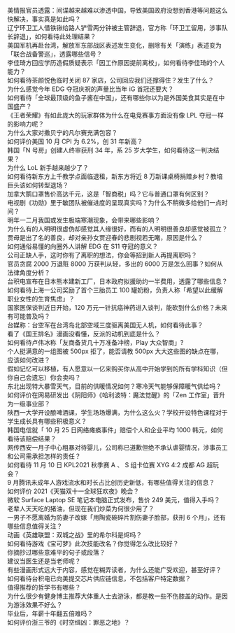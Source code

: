 美情报官员透露：间谍越来越难以渗透中国，导致美国政府没想到香港等问题这么快解决，事实真是如此吗？  
辽宁环卫工人借铁锹给路人铲雪两分钟被主管辞退，官方称「环卫工留用，涉事队长辞退」，如何看待此处理结果？  
美国军机再赴台湾，解放军东部战区表述发生变化，删除有关「演练」表述变为「联合战备警巡」，透露哪些信号？  
李佳琦方回应学历造假质疑表示「因工作原因提前离校」，如何看待李佳琦的个人能力？  
如何看待茶颜悦色临时关闭 87 家店，公司回应我们还撑得住？发生了什么？  
为什么感觉今年 EDG 夺冠庆祝的声量比当年 iG 首冠还要大？  
如何看待「全球最顶级的鱼子酱在中国」，还有哪些你以为是外国美食其实是在中国盛产？  
《王者荣耀》有如此庞大的玩家群体为什么在电竞赛事方面没有像 LPL 夺冠一样的影响力呢？  
为什么大家对撒贝宁的凡尔赛充满包容？  
如何评价美国 10 月 CPI 为 6.2%，创 31 年新高？  
韩国「N 号房」创建人终审获刑 34 年，系 25 岁大学生，如何看待这一判决结果？  
为什么 LoL 新手越来越少了？  
如何看待新东方上千教学点面临退租，新东方将近 8 万新课桌椅捐赠乡村？教培巨头该如何转型退场？  
加拿大鹅口罩售价高达千元，这是「智商税」吗？它与普通口罩有何区别？  
电视剧《功勋》里于敏团队被催进度的呈现真实吗？为什么不稍微多给他们一点时间？  
明年一二月我国或发生极端寒潮现象，会带来哪些影响？  
为什么有的人明明很虚伪却感觉其人缘很好，而有的人明明很善良却感觉被孤立？  
贾母是出了名的善良，却对亲孙女贾迎春的悲剧视若无睹，原因是什么？  
如何通俗易懂的向圈外人讲解 EDG 在 S11 夺冠的意义？  
公司正缺人手，这时你有了离职的想法，你会等招到新人再提离职吗？  
官员贪腐 2000 万退赃 8000 万获判从轻，多出的 6000 万是怎么回事？如何从法律角度分析？  
台积电宣布在日本熊本建新工厂，日本政府拟援助约一半费用，透露了哪些信息？  
如何看待上海一公司奖励了首个三胎员工 100 罐奶粉，负责人称「希望以此缓解职业女性的生育焦虑」？  
国家医保谈判近日开始，120 万元一针抗癌神药进入谈判，能砍到什么价格？未来有可能普及吗？  
台媒称：台空军在台湾岛北部空域三度驱离美国无人机，如何看待此事？  
看了《国王排名》漫画没看懂，反派的动机到底是什么？  
如何看待卢伟冰称「友商备货几十万准备冲榜，Play 大众智商」?  
个人挺满意的一组图被 500px 拒了，能否请教 500px 大大这些图的缺点在哪，应该如何改进？  
假如记忆可以移植，有人愿意以一亿来购买你从高中开始学到的所有学科知识（但你自己会遗忘）你会卖吗？  
东北出现特大暴雪天气，目前的供暖情况如何？寒冷天气能够保障暖气供给吗？  
如何评价在网易研发出《阴阳师》《哈利波特：魔法觉醒》的「Zen 工作室」晋升为一级事业部？  
陕西一大学开设酿啤酒课，学生场场爆满，为什么这么火？学校开设特色课程对于学生成长具有哪些积极意义？  
韩国电信就「 10 月 25 日网络瘫痪事件」赔偿个人和企业平均 1000 韩元，如何看待该赔偿结果？  
网传西安一月子中心粗暴对待婴儿，公司称已道歉但绝不承认虐婴情况，涉事员工和公司需承担怎样的责任？  
如何看待 11 月 10 日 KPL2021 秋季赛 A 、 S 组卡位赛 XYG 4:2 成都 AG 超玩会？  
9 月腾讯未成年人游戏流水和时长占比创历史新低，有哪些值得关注的信息？  
如何评价 2021《天猫双十一全球狂欢夜》晚会？  
微软 Surface Laptop SE 笔记本电脑正式发布，售价 249 美元，值得入手吗？  
老辈人天天吃的猪油，但现在我们炒菜为何很少用了？  
一男子不愿离婚为防妻子改嫁「用陶瓷碗碎片割伤妻子脸部，获刑 6 个月」，还有哪些信息值得关注？  
动画《英雄联盟：双城之战》里的希尔科是烬吗？  
如何看待游戏《宝可梦》此次技能改名？你觉得怎么改比较好？  
你摘抄过哪些意难平的句子或段落？  
建议当医生还是当老师呢？  
有些漫画形式远大于内容，感觉在糊弄读者，为什么还能广受欢迎，甚至好评？  
如何看待台积电已向美提交芯片供应链信息，不包括客户特定数据？  
值得推荐的哲学书有哪些？  
为什么很少有健身博主推荐大体重人士去游泳，都是教一些不伤膝盖的动作。是因为游泳效果不好么？  
毕业后，年薪十年翻五倍难吗？  
如何评价浙三爷的《时空缉凶：罪恶之地》？  
